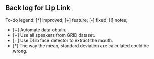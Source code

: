 Back log for Lip Link
----------

To-do legend: [*] improved; [+] feature; [-] fixed; [!] notes;

   - [+] Automate data obtain.
   - [+] Use all speakers from GRID dataset.
   - [+] Use DLib face detector to extract the mouth.
   - [*] The way the mean, standard deviation are calculated could be wrong.
